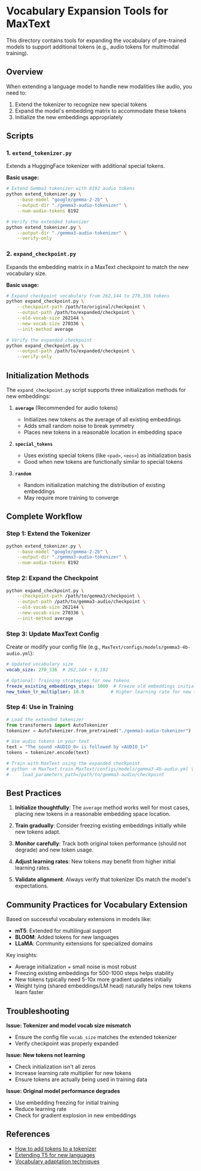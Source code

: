 # Vocabulary Expansion Tools for MaxText

This directory contains tools for expanding the vocabulary of pre-trained models to support additional tokens (e.g., audio tokens for multimodal training).

## Overview

When extending a language model to handle new modalities like audio, you need to:
1. Extend the tokenizer to recognize new special tokens
2. Expand the model's embedding matrix to accommodate these tokens
3. Initialize the new embeddings appropriately

## Scripts

### 1. `extend_tokenizer.py`
Extends a HuggingFace tokenizer with additional special tokens.

**Basic usage:**
```bash
# Extend Gemma3 tokenizer with 8192 audio tokens
python extend_tokenizer.py \
    --base-model "google/gemma-2-2b" \
    --output-dir "./gemma3-audio-tokenizer" \
    --num-audio-tokens 8192

# Verify the extended tokenizer
python extend_tokenizer.py \
    --output-dir "./gemma3-audio-tokenizer" \
    --verify-only
```

### 2. `expand_checkpoint.py`
Expands the embedding matrix in a MaxText checkpoint to match the new vocabulary size.

**Basic usage:**
```bash
# Expand checkpoint vocabulary from 262,144 to 270,336 tokens
python expand_checkpoint.py \
    --checkpoint-path /path/to/original/checkpoint \
    --output-path /path/to/expanded/checkpoint \
    --old-vocab-size 262144 \
    --new-vocab-size 270336 \
    --init-method average

# Verify the expanded checkpoint
python expand_checkpoint.py \
    --output-path /path/to/expanded/checkpoint \
    --verify-only
```

## Initialization Methods

The `expand_checkpoint.py` script supports three initialization methods for new embeddings:

1. **`average`** (Recommended for audio tokens)
   - Initializes new tokens as the average of all existing embeddings
   - Adds small random noise to break symmetry
   - Places new tokens in a reasonable location in embedding space

2. **`special_tokens`**
   - Uses existing special tokens (like `<pad>`, `<eos>`) as initialization basis
   - Good when new tokens are functionally similar to special tokens

3. **`random`**
   - Random initialization matching the distribution of existing embeddings
   - May require more training to converge

## Complete Workflow

### Step 1: Extend the Tokenizer
```bash
python extend_tokenizer.py \
    --base-model "google/gemma-2-2b" \
    --output-dir "./gemma3-audio-tokenizer" \
    --num-audio-tokens 8192
```

### Step 2: Expand the Checkpoint
```bash
python expand_checkpoint.py \
    --checkpoint-path /path/to/gemma3/checkpoint \
    --output-path /path/to/gemma3-audio/checkpoint \
    --old-vocab-size 262144 \
    --new-vocab-size 270336 \
    --init-method average
```

### Step 3: Update MaxText Config
Create or modify your config file (e.g., `MaxText/configs/models/gemma3-4b-audio.yml`):
```yaml
# Updated vocabulary size
vocab_size: 270_336  # 262,144 + 8,192

# Optional: Training strategies for new tokens
freeze_existing_embeddings_steps: 1000  # Freeze old embeddings initially
new_token_lr_multiplier: 10.0          # Higher learning rate for new tokens
```

### Step 4: Use in Training
```python
# Load the extended tokenizer
from transformers import AutoTokenizer
tokenizer = AutoTokenizer.from_pretrained("./gemma3-audio-tokenizer")

# Use audio tokens in your text
text = "The sound <AUDIO_0> is followed by <AUDIO_1>"
tokens = tokenizer.encode(text)

# Train with MaxText using the expanded checkpoint
# python -m MaxText.train MaxText/configs/models/gemma3-4b-audio.yml \
#     load_parameters_path=/path/to/gemma3-audio/checkpoint
```

## Best Practices

1. **Initialize thoughtfully**: The `average` method works well for most cases, placing new tokens in a reasonable embedding space location.

2. **Train gradually**: Consider freezing existing embeddings initially while new tokens adapt.

3. **Monitor carefully**: Track both original token performance (should not degrade) and new token usage.

4. **Adjust learning rates**: New tokens may benefit from higher initial learning rates.

5. **Validate alignment**: Always verify that tokenizer IDs match the model's expectations.

## Community Practices for Vocabulary Extension

Based on successful vocabulary extensions in models like:
- **mT5**: Extended for multilingual support
- **BLOOM**: Added tokens for new languages
- **LLaMA**: Community extensions for specialized domains

Key insights:
- Average initialization + small noise is most robust
- Freezing existing embeddings for 500-1000 steps helps stability
- New tokens typically need 5-10x more gradient updates initially
- Weight tying (shared embeddings/LM head) naturally helps new tokens learn faster

## Troubleshooting

**Issue: Tokenizer and model vocab size mismatch**
- Ensure the config file `vocab_size` matches the extended tokenizer
- Verify checkpoint was properly expanded

**Issue: New tokens not learning**
- Check initialization isn't all zeros
- Increase learning rate multiplier for new tokens
- Ensure tokens are actually being used in training data

**Issue: Original model performance degrades**
- Use embedding freezing for initial training
- Reduce learning rate
- Check for gradient explosion in new embeddings

## References

- [How to add tokens to a tokenizer](https://huggingface.co/docs/transformers/main/en/tasks/token_classification#add-tokens-to-the-tokenizer)
- [Extending T5 for new languages](https://arxiv.org/abs/2010.11934)
- [Vocabulary adaptation techniques](https://arxiv.org/abs/2007.15779)
